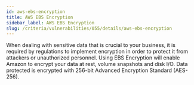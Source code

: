 ```yaml
---
id: aws-ebs-encryption
title: AWS EBS Encryption
sidebar_label: AWS EBS Encryption
slug: /criteria/vulnerabilities/055/details/aws-ebs-encryption
---
```


When dealing with sensitive data
that is crucial to your business,
it is required by regulations
to implement encryption
in order to protect it
from attackers or unauthorized personnel.
Using EBS Encryption
will enable Amazon to encrypt your data at rest,
volume snapshots and disk I/O.
Data protected is encrypted with 256-bit Advanced Encryption Standard
(AES-256).
